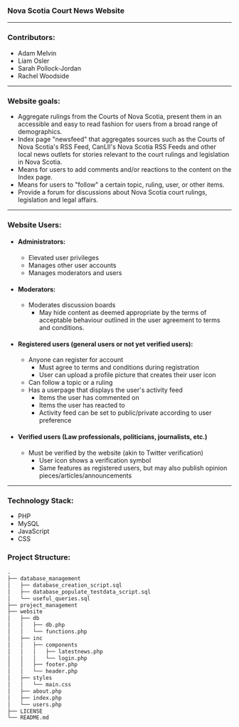 ### Nova Scotia Court News Website
--- 
### Contributors:

- Adam Melvin 
- Liam Osler 
- Sarah Pollock-Jordan
- Rachel Woodside
---

### Website goals: 

- Aggregate rulings from the Courts of Nova Scotia, present them in an accessible and easy to read fashion for users from a broad range of demographics.
- Index page "newsfeed" that aggregates sources such as the Courts of Nova Scotia's RSS Feed, CanLII's Nova Scotia RSS Feeds and other local news outlets for stories relevant to the court rulings and legislation in Nova Scotia.
- Means for users to add comments and/or reactions to the content on the Index page.
- Means for users to "follow" a certain topic, ruling, user, or other items.
- Provide a forum for discussions about Nova Scotia court rulings, legislation and legal affairs.

---

### Website Users: 

- #### Administrators:
    - Elevated user privileges
    - Manages other user accounts
    - Manages moderators and users
    
- #### Moderators:
    - Moderates discussion boards
        - May hide content as deemed appropriate by the terms of acceptable behaviour outlined in the user agreement to terms and conditions.

- #### Registered users (general users or not yet verified users):
    - Anyone can register for account
        - Must agree to terms and conditions during registration
        - User can upload a profile picture that creates their user icon
    - Can follow a topic or a ruling
    - Has a userpage that displays the user's activity feed
        - Items the user has commented on
        - Items the user has reacted to
        - Activity feed can be set to public/private according to user preference 

- #### Verified users (Law professionals, politicians, journalists, etc.)
    - Must be verified by the website (akin to Twitter verification)
        - User icon shows a verification symbol
        - Same features as registered users, but may also publish opinion pieces/articles/announcements 

---

### Technology Stack:
- PHP
- MySQL
- JavaScript
- CSS

### Project Structure:
```R
.
├── database_management
│   ├── database_creation_script.sql
│   ├── database_populate_testdata_script.sql
│   └── useful_queries.sql
├── project_management
├── website
│   ├── db
│   │   ├── db.php
│   │   └── functions.php
│   ├── inc
│   │   ├── components
│   │   │   ├── latestnews.php
│   │   │   └── login.php
│   │   ├── footer.php
│   │   └── header.php
│   ├── styles
│   │   └── main.css
│   ├── about.php
│   ├── index.php
│   └── users.php
├── LICENSE
└── README.md
```

